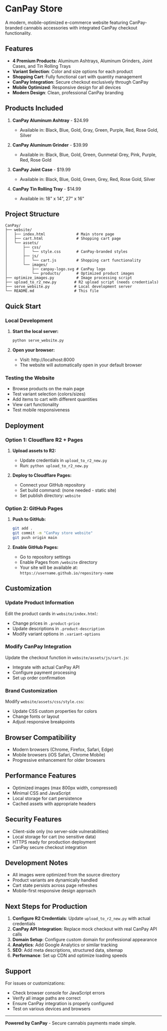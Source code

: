 # CanPay Store

A modern, mobile-optimized e-commerce website featuring CanPay-branded cannabis accessories with integrated CanPay checkout functionality.

## Features

- **4 Premium Products**: Aluminum Ashtrays, Aluminum Grinders, Joint Cases, and Tin Rolling Trays
- **Variant Selection**: Color and size options for each product
- **Shopping Cart**: Fully functional cart with quantity management
- **CanPay Integration**: Secure checkout exclusively through CanPay
- **Mobile Optimized**: Responsive design for all devices
- **Modern Design**: Clean, professional CanPay branding

## Products Included

1. **CanPay Aluminum Ashtray** - $24.99
   - Available in: Black, Blue, Gold, Gray, Green, Purple, Red, Rose Gold, Silver

2. **CanPay Aluminum Grinder** - $39.99
   - Available in: Black, Blue, Gold, Green, Gunmetal Grey, Pink, Purple, Red, Rose Gold

3. **CanPay Joint Case** - $19.99
   - Available in: Black, Blue, Gold, Green, Grey, Red, Rose Gold, Silver

4. **CanPay Tin Rolling Tray** - $14.99
   - Available in: 18" x 14", 27" x 16"

## Project Structure

```
CanPay/
├── website/
│   ├── index.html              # Main store page
│   ├── cart.html               # Shopping cart page
│   └── assets/
│       ├── css/
│       │   └── style.css       # CanPay-branded styles
│       ├── js/
│       │   └── cart.js         # Shopping cart functionality
│       └── images/
│           ├── canpay-logo.svg # CanPay logo
│           └── products/       # Optimized product images
├── optimize_images.py          # Image processing script
├── upload_to_r2_new.py        # R2 upload script (needs credentials)
├── serve_website.py           # Local development server
└── README.md                  # This file
```

## Quick Start

### Local Development

1. **Start the local server:**
   ```bash
   python serve_website.py
   ```

2. **Open your browser:**
   - Visit: http://localhost:8000
   - The website will automatically open in your default browser

### Testing the Website

- Browse products on the main page
- Test variant selection (colors/sizes)
- Add items to cart with different quantities
- View cart functionality
- Test mobile responsiveness

## Deployment

### Option 1: Cloudflare R2 + Pages

1. **Upload assets to R2:**
   - Update credentials in `upload_to_r2_new.py`
   - Run: `python upload_to_r2_new.py`

2. **Deploy to Cloudflare Pages:**
   - Connect your GitHub repository
   - Set build command: (none needed - static site)
   - Set publish directory: `website`

### Option 2: GitHub Pages

1. **Push to GitHub:**
   ```bash
   git add .
   git commit -m "CanPay store website"
   git push origin main
   ```

2. **Enable GitHub Pages:**
   - Go to repository settings
   - Enable Pages from `/website` directory
   - Your site will be available at: `https://username.github.io/repository-name`

## Customization

### Update Product Information

Edit the product cards in `website/index.html`:
- Change prices in `.product-price`
- Update descriptions in `.product-description`
- Modify variant options in `.variant-options`

### Modify CanPay Integration

Update the checkout function in `website/assets/js/cart.js`:
- Integrate with actual CanPay API
- Configure payment processing
- Set up order confirmation

### Brand Customization

Modify `website/assets/css/style.css`:
- Update CSS custom properties for colors
- Change fonts or layout
- Adjust responsive breakpoints

## Browser Compatibility

- Modern browsers (Chrome, Firefox, Safari, Edge)
- Mobile browsers (iOS Safari, Chrome Mobile)
- Progressive enhancement for older browsers

## Performance Features

- Optimized images (max 800px width, compressed)
- Minimal CSS and JavaScript
- Local storage for cart persistence
- Cached assets with appropriate headers

## Security Features

- Client-side only (no server-side vulnerabilities)
- Local storage for cart (no sensitive data)
- HTTPS ready for production deployment
- CanPay secure checkout integration

## Development Notes

- All images were optimized from the source directory
- Product variants are dynamically handled
- Cart state persists across page refreshes
- Mobile-first responsive design approach

## Next Steps for Production

1. **Configure R2 Credentials**: Update `upload_to_r2_new.py` with actual credentials
2. **CanPay API Integration**: Replace mock checkout with real CanPay API calls  
3. **Domain Setup**: Configure custom domain for professional appearance
4. **Analytics**: Add Google Analytics or similar tracking
5. **SEO**: Add meta descriptions, structured data, sitemap
6. **Performance**: Set up CDN and optimize loading speeds

## Support

For issues or customizations:
- Check browser console for JavaScript errors
- Verify all image paths are correct
- Ensure CanPay integration is properly configured
- Test on various devices and browsers

---

**Powered by CanPay** - Secure cannabis payments made simple.